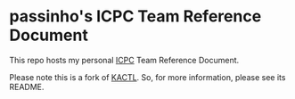 # passinho's ICPC Team Reference Document

This repo hosts my personal [ICPC](https://icpc.global/) Team Reference Document.

Please note this is a fork of [KACTL](https://github.com/kth-competitive-programming/kactl). So, for more information, please see its README.

